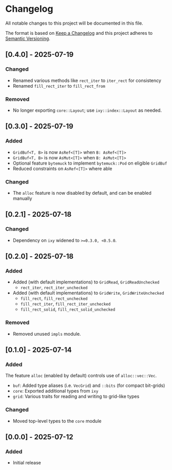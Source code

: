 # Changelog

All notable changes to this project will be documented in this file.

The format is based on [Keep a Changelog](http://keepachangelog.com/en/1.0.0/)
and this project adheres to [Semantic Versioning](https://semver.org/spec/v2.0.0.html).

## [0.4.0] - 2025-07-19

### Changed

- Renamed various methods like `rect_iter` to `iter_rect` for consistency
- Renamed `fill_rect_iter` to `fill_rect_from`

### Removed

- No longer exporting `core::Layout`; use `ixy::index::Layout` as needed.

## [0.3.0] - 2025-07-19

### Added

- `GridBuf<T, B>` is now `AsRef<[T]>` when `B: AsRef<[T]>`
- `GridBuf<T, B>` is now `AsMut<[T]>` when `B: AsMut<[T]>`
- Optional feature `bytemuck` to implement `bytemuck::Pod` on eligible `GridBuf`
- Reduced constraints on `AsRef<[T]>` where able

### Changed

- The `alloc` feature is now disabled by default, and can be enabled manually

## [0.2.1] - 2025-07-18

### Changed

- Dependency on `ixy` widened to `>=0.3.0, <0.5.0`.

## [0.2.0] - 2025-07-18

### Added

- Added (with default implementations) to `GridRead`, `GridReadUnchecked`
  - `rect_iter`, `rect_iter_unchecked`
- Added (with default implementations) to `GridWrite`, `GridWriteUnchecked`
  - `fill_rect`, `fill_rect_unchecked`
  - `fill_rect_iter`, `fill_rect_iter_unchecked`
  - `fill_rect_solid`, `fill_rect_solid_unchecked`

### Removed

- Removed unused `impls` module.

## [0.1.0] - 2025-07-14

### Added

The feature `alloc` (enabled by default) controls use of `alloc::vec::Vec`.

- `buf`: Added type aliases (i.e. `VecGrid`) and `::bits` (for compact bit-grids)
- `core`: Exported additional types from `ixy`
- `grid`: Various traits for reading and writing to grid-like types

### Changed

- Moved top-level types to the `core` module

## [0.0.0] - 2025-07-12

### Added

- Initial release
